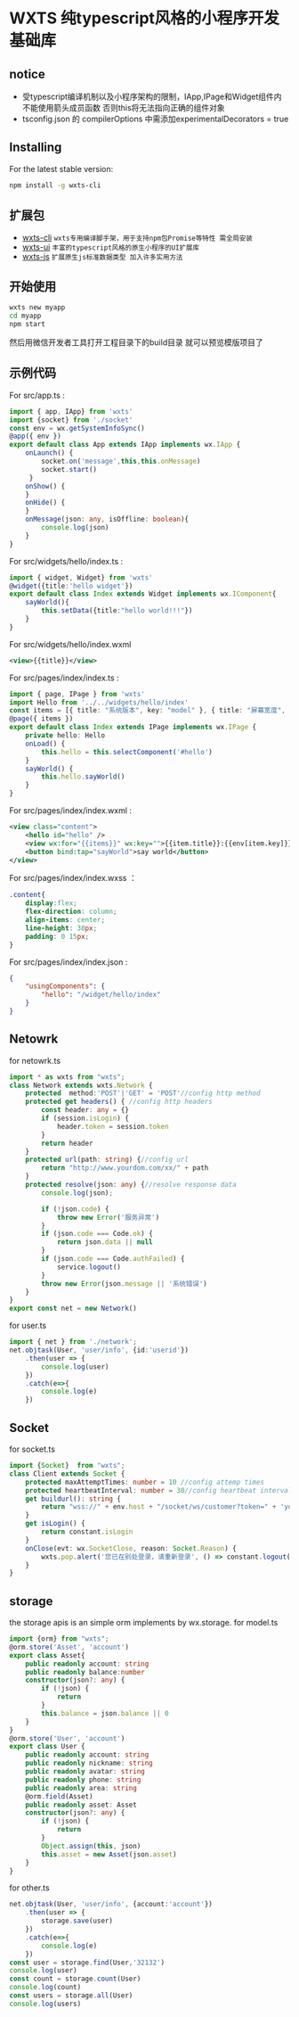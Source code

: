 # WXTS 纯typescript风格的小程序开发基础库

## notice

* 受typescript编译机制以及小程序架构的限制，IApp,IPage和Widget组件内 不能使用箭头成员函数 否则this将无法指向正确的组件对象
* tsconfig.json 的 compilerOptions 中需添加experimentalDecorators = true  

## Installing

For the latest stable version:

```bash
npm install -g wxts-cli
```

## 扩展包

* [wxts-cli](https://www.npmjs.com/package/wxts-cli)    `wxts专用编译脚手架，用于支持npm包Promise等特性 需全局安装`
* [wxts-ui](https://www.npmjs.com/package/wxts-ui) `丰富的typescript风格的原生小程序的UI扩展库`
* [wxts-js](https://www.npmjs.com/package/wxts-js) `扩展原生js标准数据类型 加入许多实用方法`
  
## 开始使用

```bash
wxts new myapp
cd myapp
npm start
```

然后用微信开发者工具打开工程目录下的build目录 就可以预览模版项目了

## 示例代码

For src/app.ts :

```ts
import { app, IApp} from 'wxts'
import {socket} from './socket'
const env = wx.getSystemInfoSync()
@app({ env })
export default class App extends IApp implements wx.IApp {
    onLaunch() {
        socket.on('message',this,this.onMessage)
        socket.start()
     }
    onShow() {
    }
    onHide() {
    }
    onMessage(json: any, isOffline: boolean){
        console.log(json)
    }
}
```

For src/widgets/hello/index.ts :

```ts
import { widget, Widget} from 'wxts'
@widget({title:'hello widget'})
export default class Index extends Widget implements wx.IComponent{
    sayWorld(){
        this.setData({title:"hello world!!!"})
    }
}
```

For src/widgets/hello/index.wxml

```xml
<view>{{title}}</view>
```

For src/pages/index/index.ts : 

```ts
import { page, IPage } from 'wxts'
import Hello from '../../widgets/hello/index'
const items = [{ title: "系统版本", key: "model" }, { title: "屏幕宽度", key: "screenWidth" }, { title: "屏幕高度", key: "screenHeight" }]
@page({ items })
export default class Index extends IPage implements wx.IPage {
    private hello: Hello
    onLoad() {
        this.hello = this.selectComponent('#hello')
    }
    sayWorld() {
        this.hello.sayWorld()
    }
}
```

For src/pages/index/index.wxml :

```xml
<view class="content">
    <hello id="hello" />
    <view wx:for="{{items}}" wx:key="">{{item.title}}:{{env[item.key]}}</view>
    <button bind:tap="sayWorld">say world</button>
</view>
```

For src/pages/index/index.wxss ：

```css
.content{
    display:flex;
    flex-direction: column;
    align-items: center;
    line-height: 38px;
    padding: 0 15px;
}
```

For src/pages/index/index.json :

```json
{
    "usingComponents": {
        "hello": "/widget/hello/index"
    }
}
```

## Netowrk

for netowrk.ts

```ts
import * as wxts from "wxts";
class Network extends wxts.Network {
    protected  method:'POST'|'GET' = 'POST'//config http method
    protected get headers() { //config http headers
        const header: any = {}
        if (session.isLogin) {
            header.token = session.token
        }
        return header
    }
    protected url(path: string) {//config url
        return "http://www.yourdom.com/xx/" + path
    }
    protected resolve(json: any) {//resolve response data
        console.log(json);

        if (!json.code) {
            throw new Error('服务异常')
        }
        if (json.code === Code.ok) {
            return json.data || null
        }
        if (json.code === Code.authFailed) {
            service.logout()
        }
        throw new Error(json.message || '系统错误')
    }
}
export const net = new Network()
```

for user.ts

```ts
import { net } from './network';
net.objtask(User, 'user/info', {id:'userid'})
    .then(user => {
        console.log(user)
    })
    .catch(e=>{
        console.log(e)
    })
```

## Socket

for socket.ts

```ts
import {Socket}  from "wxts";
class Client extends Socket {
    protected maxAttemptTimes: number = 10 //config attemp times
    protected heartbeatInterval: number = 30//config heartbeat interval
    get buildurl(): string {
        return "wss://" + env.host + "/socket/ws/customer?token=" + 'yourtoken'
    }
    get isLogin() {
        return constant.isLogin
    }
    onClose(evt: wx.SocketClose, reason: Socket.Reason) {
        wxts.pop.alert('您已在别处登录，请重新登录', () => constant.logout())
    }
}
```

## storage

the storage apis is an simple orm implements by wx.storage.
for model.ts

```ts
import {orm} from "wxts";
@orm.store('Asset', 'account')
export class Asset{
    public readonly account: string
    public readonly balance:number
    constructor(json?: any) {
        if (!json) {
            return
        }
        this.balance = json.balance || 0
    }
}
@orm.store('User', 'account')
export class User {
    public readonly account: string
    public readonly nickname: string
    public readonly avatar: string
    public readonly phone: string
    public readonly area: string
    @orm.field(Asset)
    public readonly asset: Asset
    constructor(json?: any) {
        if (!json) {
            return
        }
        Object.assign(this, json)
        this.asset = new Asset(json.asset)
    }
}
```

for other.ts

```ts
net.objtask(User, 'user/info', {account:'account'})
    .then(user => {
        storage.save(user)
    })
    .catch(e=>{
        console.log(e)
    })
const user = storage.find(User,'32132')
console.log(user)
const count = storage.count(User)
console.log(count)
const users = storage.all(User)
console.log(users)
```
